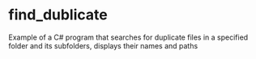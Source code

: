 # find_dublicate
Example of a C# program that searches for duplicate files in a specified folder and its subfolders, displays their names and paths
